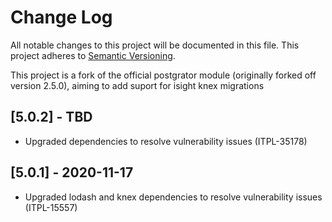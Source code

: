 # Change Log
All notable changes to this project will be documented in this file.
This project adheres to [Semantic Versioning](http://semver.org/).

This project is a fork of the official postgrator module (originally forked off version 2.5.0), aiming to add suport for isight knex migrations

## [5.0.2] - TBD
- Upgraded dependencies to resolve vulnerability issues (ITPL-35178)

## [5.0.1] - 2020-11-17
- Upgraded lodash and knex dependencies to resolve vulnerability issues (ITPL-15557)
